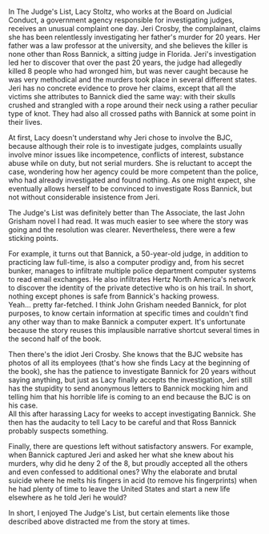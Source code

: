 In The Judge's List, Lacy Stoltz, who works at the Board on Judicial Conduct, a government agency responsible for investigating judges, receives an unusual complaint one day. Jeri Crosby, the complainant, claims she has been relentlessly investigating her father's murder for 20 years. Her father was a law professor at the university, and she believes the killer is none other than Ross Bannick, a sitting judge in Florida. Jeri's investigation led her to discover that over the past 20 years, the judge had allegedly killed 8 people who had wronged him, but was never caught because he was very methodical and the murders took place in several different states. Jeri has no concrete evidence to prove her claims, except that all the victims she attributes to Bannick died the same way: with their skulls crushed and strangled with a rope around their neck using a rather peculiar type of knot. They had also all crossed paths with Bannick at some point in their lives.

At first, Lacy doesn't understand why Jeri chose to involve the BJC, because although their role is to investigate judges, complaints usually involve minor issues like incompetence, conflicts of interest, substance abuse while on duty, but not serial murders. She is reluctant to accept the case, wondering how her agency could be more competent than the police, who had already investigated and found nothing. As one might expect, she eventually allows herself to be convinced to investigate Ross Bannick, but not without considerable insistence from Jeri.

The Judge's List was definitely better than The Associate, the last John Grisham novel I had read. It was much easier to see where the story was going and the resolution was clearer. Nevertheless, there were a few sticking points.

For example, it turns out that Bannick, a 50-year-old judge, in addition to practicing law full-time, is also a computer prodigy and, from his secret bunker, manages to infiltrate multiple police department computer systems to read email exchanges. He also infiltrates Hertz North America's network to discover the identity of the private detective who is on his trail. In short, nothing except phones is safe from Bannick's hacking prowess.    
Yeah... pretty far-fetched. I think John Grisham needed Bannick, for plot purposes, to know certain information at specific times and couldn't find any other way than to make Bannick a computer expert. It's unfortunate because the story reuses this implausible narrative shortcut several times in the second half of the book.

Then there's the idiot Jeri Crosby. She knows that the BJC website has photos of all its employees (that's how she finds Lacy at the beginning of the book), she has the patience to investigate Bannick for 20 years without saying anything, but just as Lacy finally accepts the investigation, Jeri still has the stupidity to send anonymous letters to Bannick mocking him and telling him that his horrible life is coming to an end because the BJC is on his case.  
All this after harassing Lacy for weeks to accept investigating Bannick. She then has the audacity to tell Lacy to be careful and that Ross Bannick probably suspects something.

Finally, there are questions left without satisfactory answers. For example, when Bannick captured Jeri and asked her what she knew about his murders, why did he deny 2 of the 8, but proudly accepted all the others and even confessed to additional ones? Why the elaborate and brutal suicide where he melts his fingers in acid (to remove his fingerprints) when he had plenty of time to leave the United States and start a new life elsewhere as he told Jeri he would?

In short, I enjoyed The Judge's List, but certain elements like those described above distracted me from the story at times.
